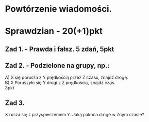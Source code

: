 # Powtórzenie wiadomości.
# Sprawdzian - 20(+1)pkt
## Zad 1. - Prawda i fałsz. 5 zdań, 5pkt
## Zad 2. - Podzielone na grupy, np.:
A) X się porusza z Y prędkością przez Z czasu, znajdź drogę.  
B) X Poruszyło się Y drogi z Z prędkością, znajdź czas.  
3pkt  
## Zad 3. 
X rusza się z przyspieszeniem Y. Jaką pokona drogę w Znym czasie?
